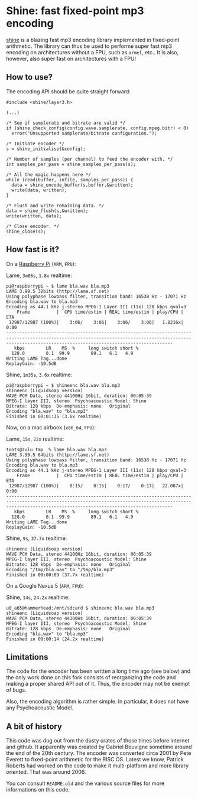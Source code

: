 Shine: fast fixed-point mp3 encoding
====================================

[shine](https://github.com/savonet/shine) is a blazing fast mp3 encoding library implemented in 
fixed-point arithmetic. The library can thus be used to performe super fast mp3 encoding on architectures
without a FPU, such as `armel`, etc.. It is also, however, also super fast on architectures with a FPU!

How to use?
-----------

The encoding API should be quite straight forward:

```
#include <shine/layer3.h>
  
(...)

/* See if samplerate and bitrate are valid */
if (shine_check_config(config.wave.samplerate, config.mpeg.bitr) < 0)
  error("Unsupported samplerate/bitrate configuration.");

/* Initiate encoder */
s = shine_initialise(&config);

/* Number of samples (per channel) to feed the encoder with. */
int samples_per_pass = shine_samples_per_pass(s);

/* All the magic happens here */
while (read(buffer, infile, samples_per_pass)) {
  data = shine_encode_buffer(s,buffer,&written);
  write(data, written);
}

/* Flush and write remaining data. */
data = shine_flush(s,&written);
write(written, data);

/* Close encoder. */
shine_close(s);
```

How fast is it?
---------------

On a [Raspberry Pi](http://www.raspberrypi.org/) (`ARM`, `FPU`):

Lame, `3m06s`, `1.8x` realtime:
```
pi@raspberrypi ~ $ lame bla.wav bla.mp3
LAME 3.99.5 32bits (http://lame.sf.net)
Using polyphase lowpass filter, transition band: 16538 Hz - 17071 Hz
Encoding bla.wav to bla.mp3
Encoding as 44.1 kHz j-stereo MPEG-1 Layer III (11x) 128 kbps qval=3
    Frame          |  CPU time/estim | REAL time/estim | play/CPU |    ETA
 12987/12987 (100%)|    3:06/    3:06|    3:06/    3:06|   1.8216x|    0:00
-----------------------------------------------------------------------------------------------------------------------------------------------------------------------------------------------------------
   kbps        LR    MS  %     long switch short %
  128.0        0.1  99.9        89.1   6.1   4.9
Writing LAME Tag...done
ReplayGain: -10.5dB
```

Shine, `1m35s`, `3.6x` realtime:
```
pi@raspberrypi ~ $ shineenc bla.wav bla.mp3
shineenc (Liquidsoap version)
WAVE PCM Data, stereo 44100Hz 16bit, duration: 00:05:39
MPEG-I layer III, stereo  Psychoacoustic Model: Shine
Bitrate: 128 kbps  De-emphasis: none   Original
Encoding "bla.wav" to "bla.mp3"
Finished in 00:01:35 (3.6x realtime)
```

Now, on a mac airbook (`x86_64`, `FPU`):

Lame, `15s`, `22x` realtime:
```
toots@zulu tmp  % lame bla.wav bla.mp3
LAME 3.99.5 64bits (http://lame.sf.net)
Using polyphase lowpass filter, transition band: 16538 Hz - 17071 Hz
Encoding bla.wav to bla.mp3
Encoding as 44.1 kHz j-stereo MPEG-1 Layer III (11x) 128 kbps qval=3
    Frame          |  CPU time/estim | REAL time/estim | play/CPU |    ETA
 12987/12987 (100%)|    0:15/    0:15|    0:17/    0:17|   22.087x|    0:00
-----------------------------------------------------------------------------------------------------------------------------------------------------------------------------------------------------------
   kbps        LR    MS  %     long switch short %
  128.0        0.1  99.9        89.1   6.1   4.9
Writing LAME Tag...done
ReplayGain: -10.5dB
```

Shine, `9s`, `37.7x` realtime:
```
shineenc (Liquidsoap version)
WAVE PCM Data, stereo 44100Hz 16bit, duration: 00:05:39
MPEG-I layer III, stereo  Psychoacoustic Model: Shine
Bitrate: 128 kbps  De-emphasis: none   Original
Encoding "/tmp/bla.wav" to "/tmp/bla.mp3"
Finished in 00:00:09 (37.7x realtime)
```

On a Google Nexus 5 (`ARM`, `FPU`):

Shine, `14s`, `24.2x` realtime:
```
u0_a65@hammerhead:/mnt/sdcard $ shineenc bla.wav bla.mp3
shineenc (Liquidsoap version)
WAVE PCM Data, stereo 44100Hz 16bit, duration: 00:05:39
MPEG-I layer III, stereo  Psychoacoustic Model: Shine
Bitrate: 128 kbps  De-emphasis: none   Original
Encoding "bla.wav" to "bla.mp3"
Finished in 00:00:14 (24.2x realtime)
```

Limitations
-----------

The code for the encoder has been written a long time ago (see below) and 
the only work done on this fork consists of reorganizing the code and making a 
proper shared API out of it. Thus, the encoder may not be exempt of bugs.

Also, the encoding algorithm is rather simple. In particular, it does not
have any Psychoacoustic Model.

A bit of history
----------------

This code was dug out from the dusty crates of those times before internet 
and github. It apparently was created by Gabriel Bouvigne sometime around 
the end of the 20th century. The encoder was converted circa 2001 by Pete 
Everett to fixed-point arithmetic for the RISC OS. Latest we know, Patrick 
Roberts had worked on the code to make it multi-platform and more library
oriented. That was around 2006.

You can consult `README.old` and the various source files for more 
informations on this code.
